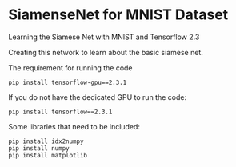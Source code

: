 # SiamenseNet for MNIST Dataset
Learning the Siamese Net with MNIST and Tensorflow 2.3

Creating this network to learn about the basic siamese net.

The requirement for running the code
```
pip install tensorflow-gpu==2.3.1
```

If you do not have the dedicated GPU to run the code:
```
pip install tensorflow==2.3.1
```

Some libraries that need to be included:
```
pip install idx2numpy
pip install numpy
pip install matplotlib
```
